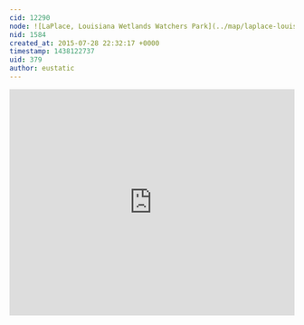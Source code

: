 ```yaml
---
cid: 12290
node: ![LaPlace, Louisiana Wetlands Watchers Park](../map/laplace-louisiana-wetlands-watchers/2012-03-06)
nid: 1584
created_at: 2015-07-28 22:32:17 +0000
timestamp: 1438122737
uid: 379
author: eustatic
---
```


<iframe src="https://mapknitter.org/embed/wetland-watchers-park-july-2015" style="border:none;width:100%;height:400px;"></iframe>